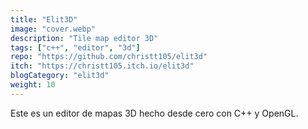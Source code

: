 ```yaml
---
title: "Elit3D"
image: "cover.webp"
description: "Tile map editor 3D"
tags: ["c++", "editor", "3d"]
repo: "https://github.com/christt105/elit3d"
itch: "https://christt105.itch.io/elit3d"
blogCategory: "elit3d"
weight: 10
---
```

Este es un editor de mapas 3D hecho desde cero con C++ y OpenGL.